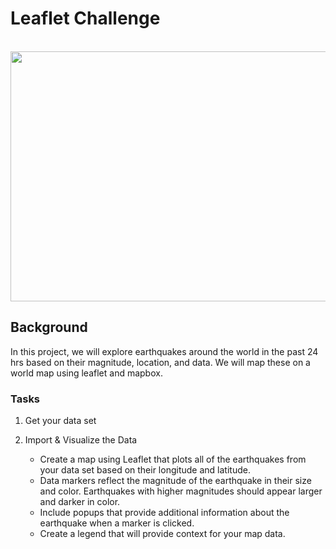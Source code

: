 # Leaflet Challenge
<br> 

<img src = "https://encrypted-tbn0.gstatic.com/images?q=tbn%3AANd9GcQAGWuUTdtZgX4qxDqtUNvvigsluhR2jG-G3CL_IIfEsJVphODP&usqp=CAU" width = 1000 height = 400 >

## Background 

In this project, we will explore earthquakes around the world in the past 24 hrs based on their magnitude, location, and data. We will map these on a world map using leaflet and mapbox. 

### Tasks 

1. Get your data set

2. Import & Visualize the Data

     <ul> 
     
     <li> Create a map using Leaflet that plots all of the earthquakes from your data set based on their longitude and              latitude. </li>
     <li> Data markers reflect the magnitude of the earthquake in their size and color. Earthquakes with higher                           magnitudes should appear larger and darker in color. </li>
     <li> Include popups that provide additional information about the earthquake when a marker is clicked. </li>
     <li> Create a legend that will provide context for your map data.  </li>

     </ul>

